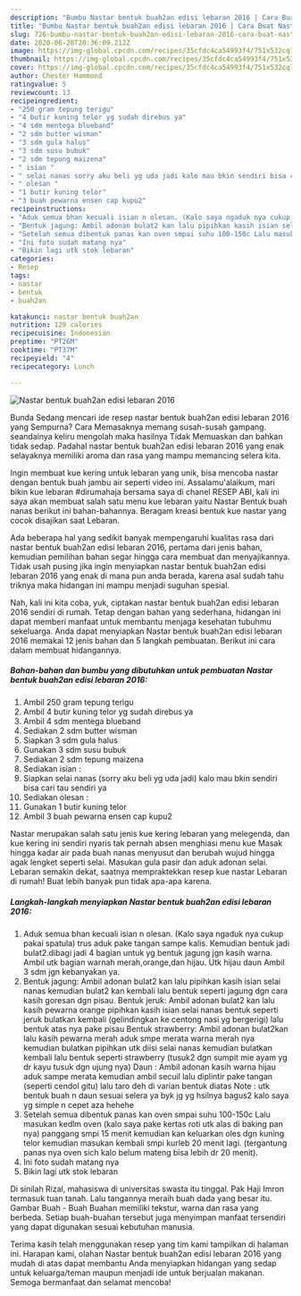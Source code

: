 ```yaml
---
description: "Bumbu Nastar bentuk buah2an edisi lebaran 2016 | Cara Buat Nastar bentuk buah2an edisi lebaran 2016 Yang Paling Enak"
title: "Bumbu Nastar bentuk buah2an edisi lebaran 2016 | Cara Buat Nastar bentuk buah2an edisi lebaran 2016 Yang Paling Enak"
slug: 726-bumbu-nastar-bentuk-buah2an-edisi-lebaran-2016-cara-buat-nastar-bentuk-buah2an-edisi-lebaran-2016-yang-paling-enak
date: 2020-06-28T20:36:09.212Z
image: https://img-global.cpcdn.com/recipes/35cfdc4ca54993f4/751x532cq70/nastar-bentuk-buah2an-edisi-lebaran-2016-foto-resep-utama.jpg
thumbnail: https://img-global.cpcdn.com/recipes/35cfdc4ca54993f4/751x532cq70/nastar-bentuk-buah2an-edisi-lebaran-2016-foto-resep-utama.jpg
cover: https://img-global.cpcdn.com/recipes/35cfdc4ca54993f4/751x532cq70/nastar-bentuk-buah2an-edisi-lebaran-2016-foto-resep-utama.jpg
author: Chester Hammond
ratingvalue: 5
reviewcount: 13
recipeingredient:
- "250 gram tepung terigu"
- "4 butir kuning telor yg sudah direbus ya"
- "4 sdm mentega blueband"
- "2 sdm butter wisman"
- "3 sdm gula halus"
- "3 sdm susu bubuk"
- "2 sdm tepung maizena"
- " isian "
- " selai nanas sorry aku beli yg uda jadi kalo mau bkin sendiri bisa cari tau sendiri ya"
- " olesan "
- "1 butir kuning telor"
- "3 buah pewarna ensen cap kupu2"
recipeinstructions:
- "Aduk semua bhan kecuali isian n olesan. (Kalo saya ngaduk nya cukup pakai spatula) trus aduk pake tangan sampe kalis. Kemudian bentuk jadi bulat2.dibagi jadi 4 bagian untuk yg bentuk jagung jgn kasih warna. Ambil utk bagian warnah merah,orange,dan hijau. Utk hijau daun Ambil 3 sdm jgn kebanyakan ya."
- "Bentuk jagung: Ambil adonan bulat2 kan lalu pipihkan kasih isian selai nanas kemudian bulat2 kan kembali lalu bentuk seperti jagung dgn cara kasih goresan dgn pisau. Bentuk jeruk: Ambil adonan bulat2 kan lalu kasih pewarna orange pipihkan kasih isian selai nanas bentuk seperti jeruk bulatkan kembali (gelindingkan ke centong nasi yg bergerigi) lalu bentuk atas nya pake pisau Bentuk strawberry: Ambil adonan bulat2kan lalu kasih pewarna merah aduk smpe merata warna merah nya kemudian bulatkan pipihkan utk diisi selai nanas kemudian bulatkan kembali lalu bentuk seperti strawberry (tusuk2 dgn sumpit mie ayam yg dr kayu tusuk dgn ujung nya) Daun : Ambil adonan kasih warna hijau aduk sampe merata kemudian ambil secuil lalu diplintir pake tangan (seperti cendol gitu) lalu taro deh di varian bentuk diatas Note : utk bentuk buah n daun sesuai selera ya byk jg yg hsilnya bagus2 kalo saya yg simple n cepet aza hehehe"
- "Setelah semua dibentuk panas kan oven smpai suhu 100-150c Lalu masukan kedlm oven (kalo saya pake kertas roti utk alas di baking pan nya) panggang smpi 15 menit kemudian kan keluarkan oles dgn kuning telor kemudian masukan kembali smpi kurleb 20 menit lagi. (tergantung panas nya oven sich kalo belum mateng bisa lebih dr 20 menit)."
- "Ini foto sudah matang nya"
- "Bikin lagi utk stok lebaran"
categories:
- Resep
tags:
- nastar
- bentuk
- buah2an

katakunci: nastar bentuk buah2an 
nutrition: 129 calories
recipecuisine: Indonesian
preptime: "PT26M"
cooktime: "PT37M"
recipeyield: "4"
recipecategory: Lunch

---
```



![Nastar bentuk buah2an edisi lebaran 2016](https://img-global.cpcdn.com/recipes/35cfdc4ca54993f4/751x532cq70/nastar-bentuk-buah2an-edisi-lebaran-2016-foto-resep-utama.jpg)

Bunda Sedang mencari ide resep nastar bentuk buah2an edisi lebaran 2016 yang Sempurna? Cara Memasaknya memang susah-susah gampang. seandainya keliru mengolah maka hasilnya Tidak Memuaskan dan bahkan tidak sedap. Padahal nastar bentuk buah2an edisi lebaran 2016 yang enak selayaknya memiliki aroma dan rasa yang mampu memancing selera kita.

Ingin membuat kue kering untuk lebaran yang unik, bisa mencoba nastar dengan bentuk buah jambu air seperti video ini. Assalamu&#39;alaikum, mari bikin kue lebaran #dirumahaja bersama saya di chanel RESEP ABI, kali ini saya akan membuat salah satu menu kue lebaran yaitu Nastar Bentuk buah nanas berikut ini bahan-bahannya. Beragam kreasi bentuk kue nastar yang cocok disajikan saat Lebaran.

Ada beberapa hal yang sedikit banyak mempengaruhi kualitas rasa dari nastar bentuk buah2an edisi lebaran 2016, pertama dari jenis bahan, kemudian pemilihan bahan segar hingga cara membuat dan menyajikannya. Tidak usah pusing jika ingin menyiapkan nastar bentuk buah2an edisi lebaran 2016 yang enak di mana pun anda berada, karena asal sudah tahu triknya maka hidangan ini mampu menjadi suguhan spesial.


Nah, kali ini kita coba, yuk, ciptakan nastar bentuk buah2an edisi lebaran 2016 sendiri di rumah. Tetap dengan bahan yang sederhana, hidangan ini dapat memberi manfaat untuk membantu menjaga kesehatan tubuhmu sekeluarga. Anda dapat menyiapkan Nastar bentuk buah2an edisi lebaran 2016 memakai 12 jenis bahan dan 5 langkah pembuatan. Berikut ini cara dalam membuat hidangannya.

<!--inarticleads1-->

##### Bahan-bahan dan bumbu yang dibutuhkan untuk pembuatan Nastar bentuk buah2an edisi lebaran 2016:

1. Ambil 250 gram tepung terigu
1. Ambil 4 butir kuning telor yg sudah direbus ya
1. Ambil 4 sdm mentega blueband
1. Sediakan 2 sdm butter wisman
1. Siapkan 3 sdm gula halus
1. Gunakan 3 sdm susu bubuk
1. Sediakan 2 sdm tepung maizena
1. Sediakan  isian :
1. Siapkan  selai nanas (sorry aku beli yg uda jadi) kalo mau bkin sendiri bisa cari tau sendiri ya
1. Sediakan  olesan :
1. Gunakan 1 butir kuning telor
1. Ambil 3 buah pewarna ensen cap kupu2


Nastar merupakan salah satu jenis kue kering lebaran yang melegenda, dan kue kering ini sendiri nyaris tak pernah absen menghiasi menu kue Masak hingga kadar air pada buah nanas menyusut dan berubah wujud hingga agak lengket seperti selai. Masukan gula pasir dan aduk adonan selai. Lebaran semakin dekat, saatnya mempraktekkan resep kue nastar Lebaran di rumah! Buat lebih banyak pun tidak apa-apa karena. 

<!--inarticleads2-->

##### Langkah-langkah menyiapkan Nastar bentuk buah2an edisi lebaran 2016:

1. Aduk semua bhan kecuali isian n olesan. (Kalo saya ngaduk nya cukup pakai spatula) trus aduk pake tangan sampe kalis. Kemudian bentuk jadi bulat2.dibagi jadi 4 bagian untuk yg bentuk jagung jgn kasih warna. Ambil utk bagian warnah merah,orange,dan hijau. Utk hijau daun Ambil 3 sdm jgn kebanyakan ya.
1. Bentuk jagung: Ambil adonan bulat2 kan lalu pipihkan kasih isian selai nanas kemudian bulat2 kan kembali lalu bentuk seperti jagung dgn cara kasih goresan dgn pisau. Bentuk jeruk: Ambil adonan bulat2 kan lalu kasih pewarna orange pipihkan kasih isian selai nanas bentuk seperti jeruk bulatkan kembali (gelindingkan ke centong nasi yg bergerigi) lalu bentuk atas nya pake pisau Bentuk strawberry: Ambil adonan bulat2kan lalu kasih pewarna merah aduk smpe merata warna merah nya kemudian bulatkan pipihkan utk diisi selai nanas kemudian bulatkan kembali lalu bentuk seperti strawberry (tusuk2 dgn sumpit mie ayam yg dr kayu tusuk dgn ujung nya) Daun : Ambil adonan kasih warna hijau aduk sampe merata kemudian ambil secuil lalu diplintir pake tangan (seperti cendol gitu) lalu taro deh di varian bentuk diatas Note : utk bentuk buah n daun sesuai selera ya byk jg yg hsilnya bagus2 kalo saya yg simple n cepet aza hehehe
1. Setelah semua dibentuk panas kan oven smpai suhu 100-150c Lalu masukan kedlm oven (kalo saya pake kertas roti utk alas di baking pan nya) panggang smpi 15 menit kemudian kan keluarkan oles dgn kuning telor kemudian masukan kembali smpi kurleb 20 menit lagi. (tergantung panas nya oven sich kalo belum mateng bisa lebih dr 20 menit).
1. Ini foto sudah matang nya
1. Bikin lagi utk stok lebaran


Di sinilah Rizal, mahasiswa di universitas swasta itu tinggal. Pak Haji Imron termasuk tuan tanah. Lalu tangannya meraih buah dada yang besar itu. Gambar Buah - Buah Buahan memiliki tekstur, warna dan rasa yang berbeda. Setiap buah-buahan tersebut juga menyimpan manfaat tersendiri yang dapat digunakan sesuai kebutuhan manusia. 

Terima kasih telah menggunakan resep yang tim kami tampilkan di halaman ini. Harapan kami, olahan Nastar bentuk buah2an edisi lebaran 2016 yang mudah di atas dapat membantu Anda menyiapkan hidangan yang sedap untuk keluarga/teman maupun menjadi ide untuk berjualan makanan. Semoga bermanfaat dan selamat mencoba!

